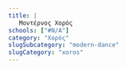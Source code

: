 ```yaml
---
title: |
   Μοντέρνος Χορός
schools: ["#N/A"]
category: "Χορός"
slugSubcategory: "modern-dance"
slugCategory: "xoros"
---
```


